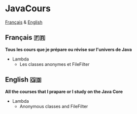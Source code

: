 # JavaCours

[Français](#français-)
&
[English](#english-)


## Français 🇫🇷
**Tous les cours que je prépare ou révise sur l'univers de Java**

- Lambda
  - Les classes anonymes et FileFilter 


## English 🇬🇧
**All the courses that I prapare or I study on the Java Core**


- Lambda
  - Anonymous classes and FileFilter 
